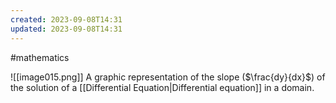 ```yaml
---
created: 2023-09-08T14:31
updated: 2023-09-08T14:31
---
```

#mathematics 

![[image015.png]]
A graphic representation of the slope ($\frac{dy}{dx}$) of the solution of a [[Differential Equation|Differential equation]] in a domain.